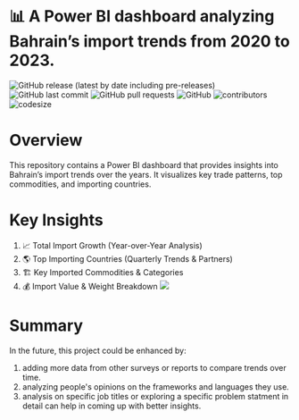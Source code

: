 # 📊 A Power BI dashboard analyzing Bahrain’s import trends from 2020 to 2023.

![GitHub release (latest by date including pre-releases)](https://img.shields.io/github/v/release/pragyy/datascience-readme-template?include_prereleases)
![GitHub last commit](https://img.shields.io/github/last-commit/pragyy/datascience-readme-template)
![GitHub pull requests](https://img.shields.io/github/issues-pr/pragyy/datascience-readme-template)
![GitHub](https://img.shields.io/github/license/pragyy/datascience-readme-template)
![contributors](https://img.shields.io/github/contributors/pragyy/datascience-readme-template) 
![codesize](https://img.shields.io/github/languages/code-size/pragyy/datascience-readme-template) 


# Overview
This repository contains a Power BI dashboard that provides insights into Bahrain’s import trends over the years. It visualizes key trade patterns, top commodities, and importing countries.


# Key Insights
1. 📈 Total Import Growth (Year-over-Year Analysis)
2. 🌎 Top Importing Countries (Quarterly Trends & Partners)
3. 🏗 Key Imported Commodities & Categories
4. 💰 Import Value & Weight Breakdown
![](https://i.pinimg.com/736x/0f/cd/3c/0fcd3ced443b7f1e70cc135e587fc0e0.jpg)

 
# Summary
In the future, this project could be enhanced by:
1. adding more data from other surveys or reports to compare trends over time.
2.  analyzing people's opinions on the frameworks and languages they use.
3.  analysis on specific job titles or exploring a specific problem statment in detail can help in coming up with better insights. 

